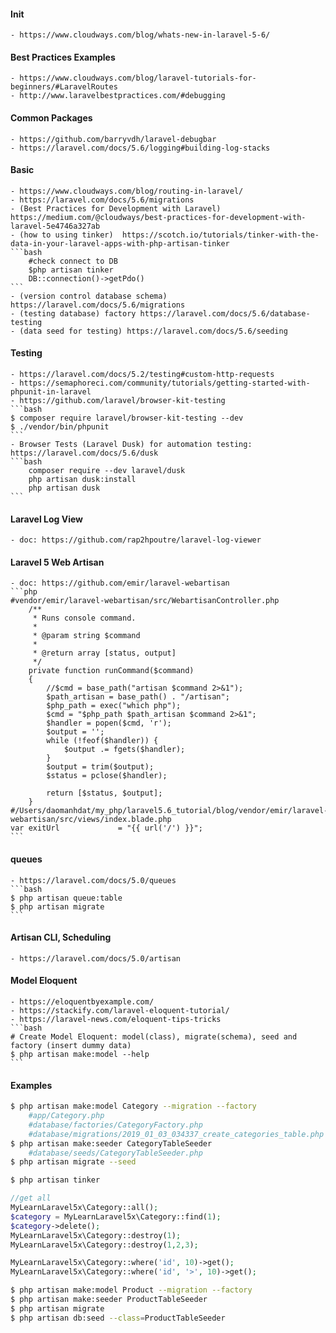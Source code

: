 #### Init
    - https://www.cloudways.com/blog/whats-new-in-laravel-5-6/
#### Best Practices Examples
    - https://www.cloudways.com/blog/laravel-tutorials-for-beginners/#LaravelRoutes
    - http://www.laravelbestpractices.com/#debugging
#### Common Packages
    - https://github.com/barryvdh/laravel-debugbar
    - https://laravel.com/docs/5.6/logging#building-log-stacks
#### Basic
    - https://www.cloudways.com/blog/routing-in-laravel/
    - https://laravel.com/docs/5.6/migrations
    - (Best Practices for Development with Laravel) https://medium.com/@cloudways/best-practices-for-development-with-laravel-5e4746a327ab
    - (how to using tinker)  https://scotch.io/tutorials/tinker-with-the-data-in-your-laravel-apps-with-php-artisan-tinker
    ```bash
        #check connect to DB
        $php artisan tinker
        DB::connection()->getPdo()
    ```
    - (version control database schema) https://laravel.com/docs/5.6/migrations
    - (testing database) factory https://laravel.com/docs/5.6/database-testing
    - (data seed for testing) https://laravel.com/docs/5.6/seeding
    
#### Testing
    - https://laravel.com/docs/5.2/testing#custom-http-requests
    - https://semaphoreci.com/community/tutorials/getting-started-with-phpunit-in-laravel
    - https://github.com/laravel/browser-kit-testing
    ```bash
    $ composer require laravel/browser-kit-testing --dev
    $ ./vendor/bin/phpunit
    ```
    - Browser Tests (Laravel Dusk) for automation testing: https://laravel.com/docs/5.6/dusk
    ```bash
        composer require --dev laravel/dusk
        php artisan dusk:install
        php artisan dusk
    ```
#### Laravel Log View
    - doc: https://github.com/rap2hpoutre/laravel-log-viewer 
#### Laravel 5 Web Artisan
    - doc: https://github.com/emir/laravel-webartisan
    ```php
    #vendor/emir/laravel-webartisan/src/WebartisanController.php
        /**
         * Runs console command.
         *
         * @param string $command
         *
         * @return array [status, output]
         */
        private function runCommand($command)
        {
            //$cmd = base_path("artisan $command 2>&1");
            $path_artisan = base_path() . "/artisan";
            $php_path = exec("which php");
            $cmd = "$php_path $path_artisan $command 2>&1";
            $handler = popen($cmd, 'r');
            $output = '';
            while (!feof($handler)) {
                $output .= fgets($handler);
            }
            $output = trim($output);
            $status = pclose($handler);
    
            return [$status, $output];
        }
    #/Users/daomanhdat/my_php/laravel5.6_tutorial/blog/vendor/emir/laravel-webartisan/src/views/index.blade.php
    var exitUrl             = "{{ url('/') }}";
    ```
#### queues
    - https://laravel.com/docs/5.0/queues
    ```bash
    $ php artisan queue:table
    $ php artisan migrate
    ```
#### Artisan CLI, Scheduling
    - https://laravel.com/docs/5.0/artisan
#### Model Eloquent
    - https://eloquentbyexample.com/
    - https://stackify.com/laravel-eloquent-tutorial/
    - https://laravel-news.com/eloquent-tips-tricks
    ```bash
    # Create Model Eloquent: model(class), migrate(schema), seed and factory (insert dummy data)
    $ php artisan make:model --help
    ```
#### Examples
```bash
$ php artisan make:model Category --migration --factory
    #app/Category.php
    #database/factories/CategoryFactory.php
    #database/migrations/2019_01_03_034337_create_categories_table.php
$ php artisan make:seeder CategoryTableSeeder
    #database/seeds/CategoryTableSeeder.php
$ php artisan migrate --seed

$ php artisan tinker
```
```php
//get all
MyLearnLaravel5x\Category::all();
$category = MyLearnLaravel5x\Category::find(1);
$category->delete();
MyLearnLaravel5x\Category::destroy(1);
MyLearnLaravel5x\Category::destroy(1,2,3);

MyLearnLaravel5x\Category::where('id', 10)->get();
MyLearnLaravel5x\Category::where('id', '>', 10)->get();
```
```bash
$ php artisan make:model Product --migration --factory
$ php artisan make:seeder ProductTableSeeder
$ php artisan migrate
$ php artisan db:seed --class=ProductTableSeeder
```
